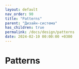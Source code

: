 ```yaml
---
layout: default
nav_order: 90
title: "Patterns"
parent: "Дизайн-система"
has_children: true
permalink: /docs/design/patterns
date: 2024-02-10 00:00:00 +0300
---
```


# Patterns

